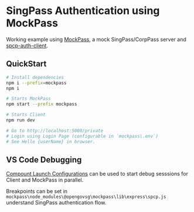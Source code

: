 # SingPass Authentication using MockPass

Working example using [MockPass](https://github.com/opengovsg/mockpass), a mock SingPass/CorpPass server and [spcp-auth-client](https://github.com/opengovsg/spcp-auth-client).

## QuickStart

```sh
# Install dependencies
npm i --prefix=mockpass
npm i

# Starts MockPass
npm start --prefix mockpass

# Starts Client
npm run dev

# Go to http://localhost:5000/private
# Login using Login Page (configurable in `mockpass\.env`)
# See Hello {userName} in browser.
```

## VS Code Debugging

[Compount Launch Configurations](https://code.visualstudio.com/docs/editor/debugging#_compound-launch-configurations) can be used to start debug sesssions for Client and MockPass in parallel.

Breakpoints can be set in `mockpass\node_modules\@opengovsg\mockpass\lib\express\spcp.js` understand SingPass authentication flow.

